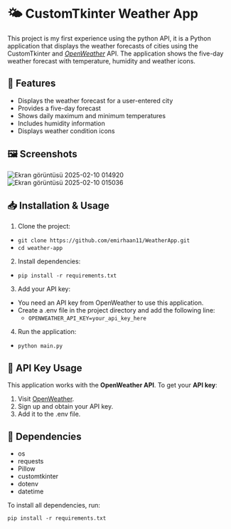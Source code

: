 # 🌤️ CustomTkinter Weather App
This project is my first experience using the python API, it is a Python application that displays the weather forecasts of cities using the CustomTkinter and [*OpenWeather*](https://openweathermap.org/) API. The application shows the five-day weather forecast with temperature, humidity and weather icons.

## 🚀 Features
- Displays the weather forecast for a user-entered city
- Provides a five-day forecast
- Shows daily maximum and minimum temperatures
- Includes humidity information
- Displays weather condition icons

## 🖼️ Screenshots
![Ekran görüntüsü 2025-02-10 014920](https://github.com/user-attachments/assets/34df2832-88b7-41fb-b08e-48237fa9759e)
![Ekran görüntüsü 2025-02-10 015036](https://github.com/user-attachments/assets/bf55abff-3fb1-4e1a-adab-c698dc74617b)

## 📥 Installation & Usage

1. Clone the project:
 - `git clone https://github.com/emirhaan11/WeatherApp.git`
 - `cd weather-app`

2. Install dependencies:
 - `pip install -r requirements.txt`

3. Add your API key:
- You need an API key from OpenWeather to use this application.
- Create a .env file in the project directory and add the following line:
   - `OPENWEATHER_API_KEY=your_api_key_here`

4. Run the application:
 - `python main.py`

## 🔑 API Key Usage

This application works with the **OpenWeather API**. To get your **API key**:

1. Visit [OpenWeather](https://openweathermap.org/).
2. Sign up and obtain your API key.
3. Add it to the .env file.

## 📌 Dependencies
- os
- requests
- Pillow
- customtkinter
- dotenv
- datetime

To install all dependencies, run:

`pip install -r requirements.txt`

